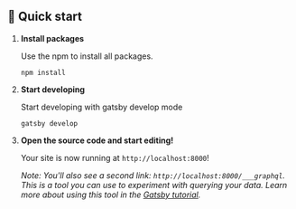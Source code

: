 ## 🚀 Quick start

1.  **Install packages**

    Use the npm to install all packages.

    ```shell
    npm install
    ```

2.  **Start developing**

    Start developing with gatsby develop mode

    ```shell
    gatsby develop
    ```

3.  **Open the source code and start editing!**

    Your site is now running at `http://localhost:8000`!

    _Note: You'll also see a second link: _`http://localhost:8000/___graphql`_. This is a tool you can use to experiment with querying your data. Learn more about using this tool in the [Gatsby tutorial](https://www.gatsbyjs.com/tutorial/part-five/#introducing-graphiql)._

